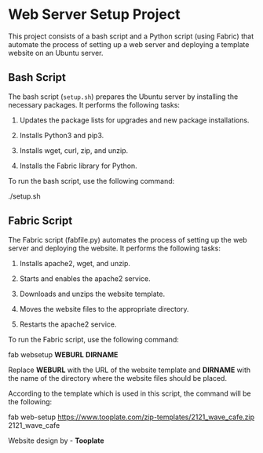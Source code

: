 
  

# Web Server Setup Project

  

  

This project consists of a bash script and a Python script (using Fabric) that automate the process of setting up a web server and deploying a template website on an Ubuntu server.

  

  

## Bash Script

  

  

The bash script (`setup.sh`) prepares the Ubuntu server by installing the necessary packages. It performs the following tasks:

  

  

1. Updates the package lists for upgrades and new package installations.

  

2. Installs Python3 and pip3.

  

3. Installs wget, curl, zip, and unzip.

  

4. Installs the Fabric library for Python.

  

  

To run the bash script, use the following command:

  

  
  
  

./setup.sh

  

  

## Fabric Script

  

The Fabric script (fabfile.py) automates the process of setting up the web server and deploying the website. It performs the following tasks:

  

  

1. Installs apache2, wget, and unzip.

  

2. Starts and enables the apache2 service.

  

3. Downloads and unzips the website template.

  

4. Moves the website files to the appropriate directory.

  

5. Restarts the apache2 service.

  

  

To run the Fabric script, use the following command:

  

  

fab websetup **WEBURL** **DIRNAME**

  
  

  

Replace **WEBURL** with the URL of the website template and **DIRNAME** with the name of the directory where the website files should be placed.

According to the template which is used in this script, the command will be the following:

fab web-setup https://www.tooplate.com/zip-templates/2121_wave_cafe.zip 2121_wave_cafe

Website design by - **Tooplate**
